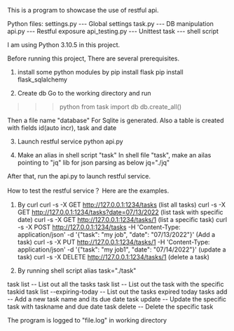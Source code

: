 This is a program to showcase the use of restful api.

Python files:
settings.py    ---   Global settings
task.py        ---   DB manipulation
api.py         ---   Restful exposure
api_testing.py ---   Unittest
task           ---   shell script

I am using Python 3.10.5 in this project.

Before running this project, There are several prerequisites.

1. install some python modules by
pip install flask
pip install flask_sqlalchemy

2. Create db
Go to the working directory and run

>>> python
>>> from task import db
>>> db.create_all()

Then a file name "database" For Sqlite is generated.
Also a table is created with fields id(auto incr), task and date

3. Launch restful service
python api.py

4. Make an alias in shell script "task"
In shell file "task", make an ailas pointing to "jq" lib for json parsing as below
jq="./jq"

After that, run the api.py to launch restful service.

How to test the restful service？ Here are the examples.
1. By curl
curl -s -X GET http://127.0.0.1:1234/tasks      (list all tasks)
curl -s -X GET http://127.0.0.1:1234/tasks?date=07/13/2022     (list task with specific date)
curl -s -X GET http://127.0.0.1:1234/tasks/1                    (list a specific task)
curl -s -X POST http://127.0.0.1:1234/tasks -H 'Content-Type: application/json'  -d '{"task": "my job", "date": "07/13/2022"}'        (Add a task)
curl -s -X PUT  http://127.0.0.1:1234/tasks/1 -H 'Content-Type: application/json'  -d '{"task": "my job1", "date": "07/14/2022"}'     (update a task)
curl -s -X DELETE http://127.0.0.1:1234/tasks/1           (delete a task)

2. By running shell script
alias task="./task"

task list   --  List out all the tasks
task list <taskid>    --  List out the task with the specific taskid
task list --expiring-today    --  List out the tasks expired today
tasks add <taskname> <date>    --  Add a new task name and its due date
task update <taskid>  <taskname> <date>    --  Update the specific task with taskname and due date
task delete <taskid>     --  Delete the specific task


The program is logged to "file.log" in working directory